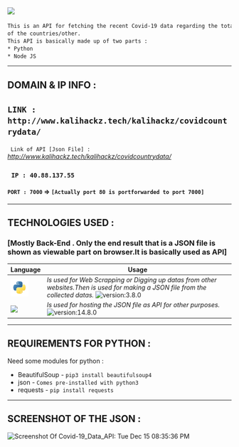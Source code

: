 <img src="https://via.placeholder.com/1270x70/0d1117/fffff?text=Covid-19+Countrywise+Data+Dig" />

``` html
This is an API for fetching the recent Covid-19 data regarding the total cases, country-wise,till date of most 
of the countries/other.
This API is basically made up of two parts :
* Python
* Node JS

```
---------------------------------------------------------------------------------------------------------------------------------------

## DOMAIN & IP INFO :

## ` LINK : http://www.kalihackz.tech/kalihackz/covidcountrydata/ `
` Link of API [Json File] :` *http://www.kalihackz.tech/kalihackz/covidcountrydata/*

### ` IP : 40.88.137.55` 
#### ` PORT : 7000 ` => `[Actually port 80 is portforwarded to port 7000]` 



---------------------------------------------------------------------------------------------------------------------------------------

## TECHNOLOGIES USED : 
### [Mostly Back-End . Only the end result that is a **JSON** file is shown as viewable part on browser.It is basically used as API]

Language | Usage
-------- | -------
<img width="40px" align="center" src="https://raw.githubusercontent.com/github/explore/80688e429a7d4ef2fca1e82350fe8e3517d3494d/topics/python/python.png">| *Is used for Web Scrapping or Digging up datas from other websites.Then is used for making a JSON file from the collected datas.* <img alt="version:3.8.0" src="https://img.shields.io/static/v1?label=Version:&message=3.8.0%20or%20above&color=blue&labelColor=blueviolet" />
<img align="center" width="50px" src="https://camo.githubusercontent.com/b3c60985de9c613b233acb4d5c3b620bbaec04d217c03b600b18e870712b53c3/68747470733a2f2f75706c6f61642e77696b696d656469612e6f72672f77696b6970656469612f636f6d6d6f6e732f642f64392f4e6f64652e6a735f6c6f676f2e737667">| *Is used for hosting the JSON file as API for other purposes.*<img alt="version:14.8.0" src="https://img.shields.io/static/v1?label=Version:&message=14.8.0%20or%20above&color=blue&labelColor=blueviolet" />

---------------------------------------------------------------------------------------------------------------------------------------

## REQUIREMENTS FOR PYTHON : 

Need some modules for python : 

* BeautifulSoup  - `pip3 install beautifulsoup4`
* json - `Comes pre-installed with python3`
* requests - `pip install requests`

---------------------------------------------------------------------------------------------------------------------------------------

## SCREENSHOT OF THE JSON :

![Screenshot Of Covid-19_Data_API: Tue Dec 15 08:35:36 PM](https://i.imgur.com/bdVBQVw.png)
